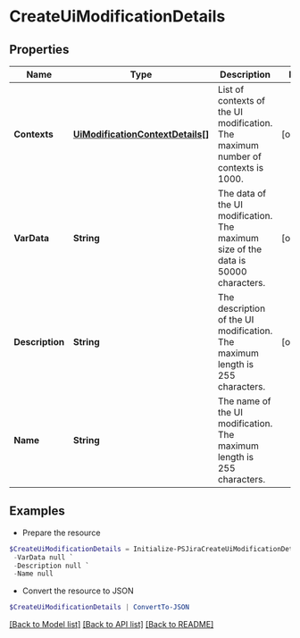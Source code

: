 # CreateUiModificationDetails
## Properties

Name | Type | Description | Notes
------------ | ------------- | ------------- | -------------
**Contexts** | [**UiModificationContextDetails[]**](UiModificationContextDetails.md) | List of contexts of the UI modification. The maximum number of contexts is 1000. | [optional] 
**VarData** | **String** | The data of the UI modification. The maximum size of the data is 50000 characters. | [optional] 
**Description** | **String** | The description of the UI modification. The maximum length is 255 characters. | [optional] 
**Name** | **String** | The name of the UI modification. The maximum length is 255 characters. | 

## Examples

- Prepare the resource
```powershell
$CreateUiModificationDetails = Initialize-PSJiraCreateUiModificationDetails  -Contexts null `
 -VarData null `
 -Description null `
 -Name null
```

- Convert the resource to JSON
```powershell
$CreateUiModificationDetails | ConvertTo-JSON
```

[[Back to Model list]](../README.md#documentation-for-models) [[Back to API list]](../README.md#documentation-for-api-endpoints) [[Back to README]](../README.md)


